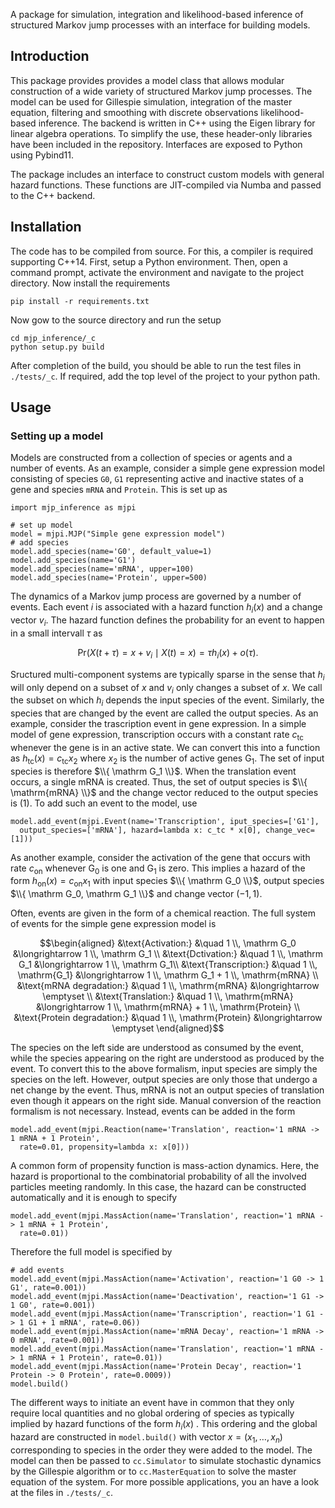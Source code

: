 A package for simulation, integration and likelihood-based inference of structured Markov jump processes with an interface for building models. 

## Introduction

This package provides provides a model class that allows modular construction of a wide variety of structured Markov jump processes. The model can be used for Gillespie simulation, integration of the master equation, filtering and smoothing with discrete observations likelihood-based inference. The backend is written in C++ using the Eigen library for linear algebra operations. To simplify the use, these header-only libraries have been included in the repository. Interfaces are exposed to Python using Pybind11.

The package includes an interface to construct custom models with general hazard functions. These functions are JIT-compiled via Numba and passed to the C++ backend. 

## Installation

The code has to be compiled from source. For this, a compiler is required supporting C++14. First, setup a Python environment. Then, open a command prompt, activate the environment and navigate to the project directory. Now install the requirements

```
pip install -r requirements.txt
```

Now gow to the source directory and run the setup
```
cd mjp_inference/_c
python setup.py build
```

After completion of the build, you should be able to run the test files in `./tests/_c`. If required, add the top level of the project to your python path. 


## Usage

### Setting up a model

Models are constructed from a collection of species or agents and a number of events. As an example, consider a simple gene expression model consisting of species `G0`, `G1` representing active and inactive states of a gene and species `mRNA` and `Protein`. This is set up as 
```
import mjp_inference as mjpi

# set up model
model = mjpi.MJP("Simple gene expression model")
# add species
model.add_species(name='G0', default_value=1)
model.add_species(name='G1')
model.add_species(name='mRNA', upper=100)
model.add_species(name='Protein', upper=500)
```

The dynamics of a Markov jump process are governed by a number of events. Each event $i$ is associated with a hazard function $h_i(x)$ and a change vector $v_i$. The hazard function defines the probability for an event to happen in a small intervall $\tau$ as

$$
\mathrm{Pr}(X(t+\tau) = x + v_i \mid X(t) = x) = \tau h_i(x) + o(\tau)  .
$$

Sructured multi-component systems are typically sparse in the sense that $h_i$ will only depend on a subset of $x$ and $v_i$ only changes a subset of $x$. We call the subset on which $h_i$ depends the input species of the event. Similarly, the species that are changed by the event are called the output species. As an example, consider the trascription event in gene expression. In a simple model of gene expression, transcription occurs with a constant rate $c_\mathrm{tc}$ whenever the gene is in an active state. We can convert this into a function as $h_\mathrm{tc}(x) = c_\mathrm{tc} x_2$ where $x_2$ is the number of active genes $\mathrm G_1$. The set of input species is therefore $\\{ \mathrm G_1 \\}$. When the translation event occurs, a single $\mathrm{mRNA}$ is created. Thus, the set of output species is $\\{ \mathrm{mRNA} \\}$ and the change vector reduced to the output species is $(1)$. To add such an event to the model, use

```
model.add_event(mjpi.Event(name='Transcription', iput_species=['G1'], 
  output_species=['mRNA'], hazard=lambda x: c_tc * x[0], change_vec=[1]))
```

As another example, consider the activation of the gene that occurs with rate $c_\mathrm{on}$ whenever $\mathrm G_0$ is one and $\mathrm G_1$ is zero. This implies a hazard of the form $h_\mathrm{on} (x) = c_\mathrm{on} x_1$ with input species $\\{ \mathrm G_0 \\}$, output species $\\{ \mathrm G_0, \mathrm G_1 \\}$ and change vector $(-1, 1)$. 

Often, events are given in the form of a chemical reaction. The full system of events for the simple gene expression  model is

$$\begin{aligned}
&\text{Activation:} &\quad 1 \\, \mathrm G_0  &\longrightarrow 1 \\, \mathrm G_1 \\
&\text{Dctivation:} &\quad 1 \\, \mathrm G_1 &\longrightarrow  1 \\, \mathrm G_1\\
&\text{Transcription:} &\quad  1 \\, \mathrm{G_1} &\longrightarrow 1 \\, \mathrm G_1 + 1 \\, \mathrm{mRNA} \\
&\text{mRNA degradation:} &\quad 1 \\, \mathrm{mRNA} &\longrightarrow \emptyset \\
&\text{Translation:} &\quad 1 \\, \mathrm{mRNA} &\longrightarrow 1 \\, \mathrm{mRNA} + 1 \\, \mathrm{Protein} \\
&\text{Protein degradation:} &\quad 1 \\, \mathrm{Protein} &\longrightarrow \emptyset 
\end{aligned}$$

The species on the left side are understood as consumed by the event, while the species appearing on the right are understood as produced by the event. To convert this to the above formalism, input species are simply the species on the left. However, output species are only those that undergo a net change by the event. Thus, $\mathrm{mRNA}$ is not an output species of translation even though it appears on the right side. Manual conversion of the reaction formalism is not necessary. Instead, events can be added in the form 

```
model.add_event(mjpi.Reaction(name='Translation', reaction='1 mRNA -> 1 mRNA + 1 Protein',
  rate=0.01, propensity=lambda x: x[0]))
```

A common form of propensity function is mass-action dynamics. Here, the hazard is proportional to the combinatorial probability of all the involved particles meeting randomly. In this case, the hazard can be constructed automatically and it is enough to specify

```
model.add_event(mjpi.MassAction(name='Translation', reaction='1 mRNA -> 1 mRNA + 1 Protein',
  rate=0.01))
```

Therefore the full model is specified by

```
# add events
model.add_event(mjpi.MassAction(name='Activation', reaction='1 G0 -> 1 G1', rate=0.001))
model.add_event(mjpi.MassAction(name='Deactivation', reaction='1 G1 -> 1 G0', rate=0.001))
model.add_event(mjpi.MassAction(name='Transcription', reaction='1 G1 -> 1 G1 + 1 mRNA', rate=0.06))
model.add_event(mjpi.MassAction(name='mRNA Decay', reaction='1 mRNA -> 0 mRNA', rate=0.001))
model.add_event(mjpi.MassAction(name='Translation', reaction='1 mRNA -> 1 mRNA + 1 Protein', rate=0.01))
model.add_event(mjpi.MassAction(name='Protein Decay', reaction='1 Protein -> 0 Protein', rate=0.0009))
model.build()
```

The different ways to initiate an event have in common that they only require local quantities and no global ordering of species as typically implied by hazard functions of the form $h_i(x)$ . This ordering and the global hazard are constructed in `model.build()` with vector $x=(x_1, \ldots, x_n)$ corresponding to species in the order they were added to the model. The model can then be passed to `cc.Simulator` to simulate stochastic dynamics by the Gillespie algorithm or to `cc.MasterEquation` to solve the master equation of the system. For more possible applications, you an have a look at the files in `./tests/_c`.
